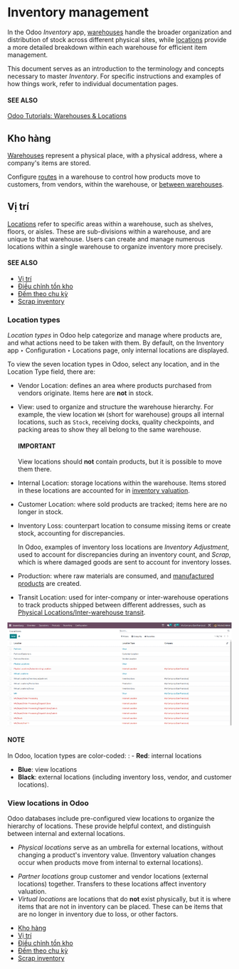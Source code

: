 # Inventory management

In the Odoo *Inventory* app, [warehouses](inventory_management/warehouses.md) handle the broader
organization and distribution of stock across different physical sites, while [locations](inventory_management/use_locations.md) provide a more detailed breakdown within each warehouse for
efficient item management.

This document serves as an introduction to the terminology and concepts necessary to master
*Inventory*. For specific instructions and examples of how things work, refer to individual
documentation pages.

#### SEE ALSO
[Odoo Tutorials: Warehouses & Locations](https://www.youtube.com/watch?v=zMvudZVLuUo)

## Kho hàng

[Warehouses](inventory_management/warehouses.md) represent a physical place, with a physical
address, where a company's items are stored.

Configure [routes](../shipping_receiving/daily_operations/use_routes.md) in a warehouse to
control how products move to customers, from vendors, within the warehouse, or [between
warehouses](replenishment/resupply_warehouses.md).

## Vị trí

[Locations](inventory_management/use_locations.md) refer to specific areas within a warehouse,
such as shelves, floors, or aisles. These are sub-divisions within a warehouse, and are unique to
that warehouse. Users can create and manage numerous locations within a single warehouse to organize
inventory more precisely.

#### SEE ALSO
- [Vị trí](inventory_management/use_locations.md)
- [Điều chỉnh tồn kho](inventory_management/count_products.md)
- [Đếm theo chu kỳ](inventory_management/cycle_counts.md)
- [Scrap inventory](inventory_management/scrap_inventory.md)

<a id="inventory-warehouses-storage-location-type"></a>

### Location types

*Location types* in Odoo help categorize and manage where products are, and what actions need to be
taken with them. By default, on the Inventory app ‣ Configuration ‣ Locations
page, only internal locations are displayed.

To view the seven location types in Odoo, select any location, and in the Location Type
field, there are:

- Vendor Location: defines an area where products purchased from vendors originate.
  Items here are **not** in stock.
- View: used to organize and structure the warehouse hierarchy. For example, the view
  location `WH` (short for warehouse) groups all internal locations, such as `Stock`, receiving
  docks, quality checkpoints, and packing areas to show they all belong to the same warehouse.

  #### IMPORTANT
  View locations should **not** contain products, but it is possible to move them there.
- Internal Location: storage locations within the warehouse. Items stored in these
  locations are accounted for in [inventory valuation](../product_management/inventory_valuation/using_inventory_valuation.md).
- Customer Location: where sold products are tracked; items here are no longer in stock.
- Inventory Loss: counterpart location to consume missing items or create stock,
  accounting for discrepancies.

  In Odoo, examples of inventory loss locations are *Inventory Adjustment*, used to account for
  discrepancies during an inventory count, and *Scrap*, which is where damaged goods are sent to
  account for inventory losses.
- Production: where raw materials are consumed, and [manufactured products](../../manufacturing.md) are created.
- Transit Location: used for inter-company or inter-warehouse operations to track
  products shipped between different addresses, such as [Physical Locations/Inter-warehouse
  transit](#inventory-warehouses-storage-interwarehouse-transit).

![List of locations in Odoo.](../../../../_images/locations2.png)

#### NOTE
In Odoo, location types are color-coded:
: - **Red**: internal locations
  - **Blue**: view locations
  - **Black**: external locations (including inventory loss, vendor, and customer locations).

### View locations in Odoo

Odoo databases include pre-configured view locations to organize the hierarchy of locations. These
provide helpful context, and distinguish between internal and external locations.

- *Physical locations* serve as an umbrella for external locations, without changing a product's
  inventory value. (Inventory valuation changes occur when products move from internal to external
  locations).

<a id="inventory-warehouses-storage-interwarehouse-transit"></a>
- *Partner locations* group customer and vendor locations (external locations) together. Transfers
  to these locations affect inventory valuation.
- *Virtual locations* are locations that do **not** exist physically, but it is where items that are
  not in inventory can be placed. These can be items that are no longer in inventory due to loss, or
  other factors.

* [Kho hàng](inventory_management/warehouses.md)
* [Vị trí](inventory_management/use_locations.md)
* [Điều chỉnh tồn kho](inventory_management/count_products.md)
* [Đếm theo chu kỳ](inventory_management/cycle_counts.md)
* [Scrap inventory](inventory_management/scrap_inventory.md)
